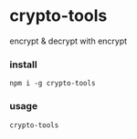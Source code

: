 # crypto-tools

encrypt & decrypt with encrypt

### install

    npm i -g crypto-tools

### usage

    crypto-tools
